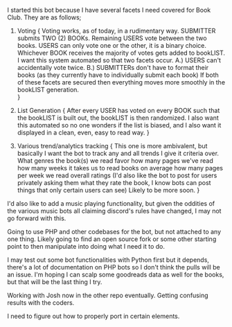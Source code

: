 I started this bot because I have several facets I need covered for Book Club. They are as follows;

1. Voting
{
Voting works, as of today, in a rudimentary way. SUBMITTER submits TWO (2) BOOKs. Remaining USERS vote between the two books. USERS can only vote one or the other, it is a binary choice. Whichever BOOK receives the majority of votes gets added to bookLIST. I want this system automated so that two facets occur.
    A.) USERS can't accidentally vote twice.
    B.) SUBMITTERs don't have to format their books (as they currently have to individually submit each book)
If both of these facets are secured then everything moves more smoothly in the bookLIST generation.    
}
    
2. List Generation
{
After every USER has voted on every BOOK such that the bookLIST is built out, the bookLIST is then randomized. I also want this automated so no one wonders if the list is biased, and I also want it displayed in a clean, even, easy to read way.
}

3. Various trend/analytics tracking
{
This one is more ambivalent, but basically I want the bot to track any and all trends I give it criteria over. 
	What genres the book(s) we read favor
	how many pages we've read
	how many weeks it takes us to read books on average
	how many pages per week we read
	overall ratings (I'd also like the bot to post for users privately asking them what they rate the book, I know bots can post things that only certain users can see)
Likely to be more soon.
}

I'd also like to add a music playing functionality, but given the oddities of the various music bots all claiming discord's rules have changed, I may not go forward with this.

Going to use PHP and other codebases for the bot, but not attached to any one thing. Likely going to find an open source fork or some other starting point to then manipulate into doing what I need it to do.

I may test out some bot functionalities with Python first but it depends, there's a lot of documentation on PHP bots so I don't think the pulls will be an issue. I'm hoping I can scalp some goodreads data as well for the books, but that will be the last thing I try.

Working with Josh now in the other repo eventually. Getting confusing results with the coders.

I need to figure out how to properly port in certain elements.
